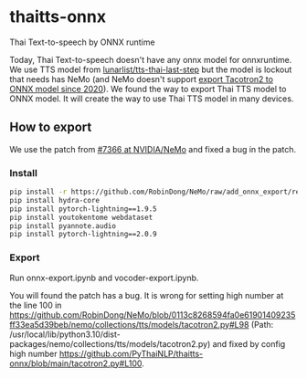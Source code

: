 # thaitts-onnx
Thai Text-to-speech by ONNX runtime

Today, Thai Text-to-speech doesn't have any onnx model for onnxruntime. We use TTS model from [lunarlist/tts-thai-last-step](https://huggingface.co/lunarlist/tts-thai-last-step) but the model is lockout that needs has NeMo (and NeMo doesn't support [export Tacotron2 to ONNX model since 2020](https://github.com/NVIDIA/NeMo/issues/531)). We found the way to export Thai TTS model to ONNX model. It will create the way to use Thai TTS model in many devices.

## How to export

We use the patch from [#7366 at NVIDIA/NeMo](https://github.com/NVIDIA/NeMo/pull/7466) and fixed a bug in the patch.

### Install

```sh
pip install -r https://github.com/RobinDong/NeMo/raw/add_onnx_export/requirements/requirements_tts.txt
pip install hydra-core
pip install pytorch-lightning==1.9.5
pip install youtokentome webdataset
pip install pyannote.audio
pip install pytorch-lightning==2.0.9
```

### Export

Run onnx-export.ipynb and vocoder-export.ipynb.

You will found the patch has a bug. It is wrong for setting high number at the line 100 in https://github.com/RobinDong/NeMo/blob/0113c8268594fa0e61901409235ff33ea5d39beb/nemo/collections/tts/models/tacotron2.py#L98 (Path: /usr/local/lib/python3.10/dist-packages/nemo/collections/tts/models/tacotron2.py) and fixed by config high number https://github.com/PyThaiNLP/thaitts-onnx/blob/main/tacotron2.py#L100.
